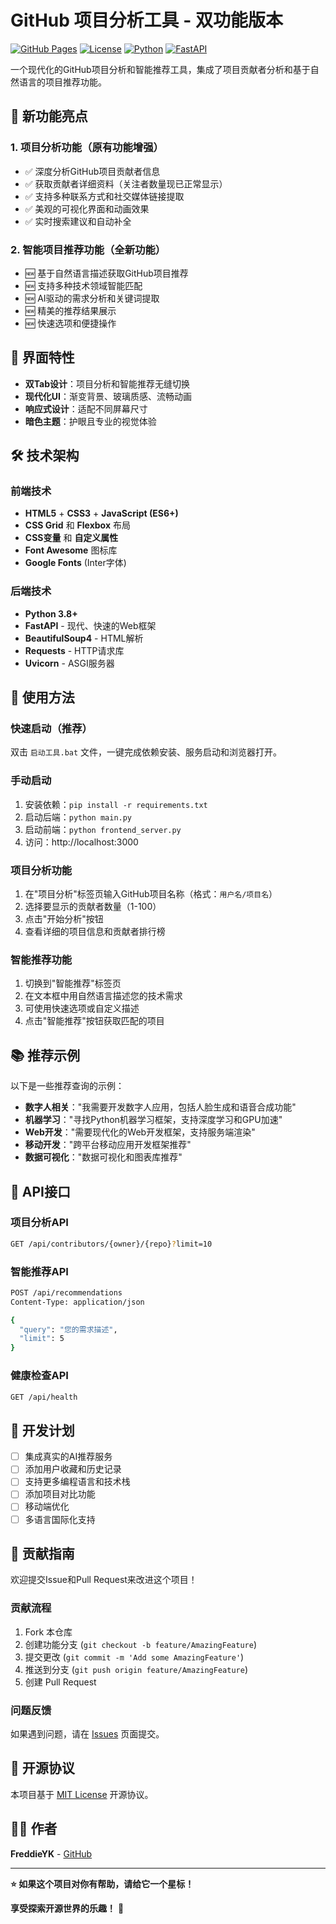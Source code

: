 # GitHub 项目分析工具 - 双功能版本

[![GitHub Pages](https://img.shields.io/badge/GitHub%20Pages-Live-brightgreen)](https://freddieyk.github.io/Connect-to-talent-on-GitHub/)
[![License](https://img.shields.io/badge/License-MIT-blue.svg)](LICENSE)
[![Python](https://img.shields.io/badge/Python-3.8+-green.svg)](https://python.org)
[![FastAPI](https://img.shields.io/badge/FastAPI-Latest-red.svg)](https://fastapi.tiangolo.com)

一个现代化的GitHub项目分析和智能推荐工具，集成了项目贡献者分析和基于自然语言的项目推荐功能。

## 🚀 新功能亮点

### 1. 项目分析功能（原有功能增强）
- ✅ 深度分析GitHub项目贡献者信息
- ✅ 获取贡献者详细资料（关注者数量现已正常显示）
- ✅ 支持多种联系方式和社交媒体链接提取
- ✅ 美观的可视化界面和动画效果
- ✅ 实时搜索建议和自动补全

### 2. 智能项目推荐功能（全新功能）
- 🆕 基于自然语言描述获取GitHub项目推荐
- 🆕 支持多种技术领域智能匹配
- 🆕 AI驱动的需求分析和关键词提取
- 🆕 精美的推荐结果展示
- 🆕 快速选项和便捷操作

## 📱 界面特性

- **双Tab设计**：项目分析和智能推荐无缝切换
- **现代化UI**：渐变背景、玻璃质感、流畅动画
- **响应式设计**：适配不同屏幕尺寸
- **暗色主题**：护眼且专业的视觉体验

## 🛠️ 技术架构

### 前端技术
- **HTML5** + **CSS3** + **JavaScript (ES6+)**
- **CSS Grid** 和 **Flexbox** 布局
- **CSS变量** 和 **自定义属性**
- **Font Awesome** 图标库
- **Google Fonts** (Inter字体)

### 后端技术
- **Python 3.8+**
- **FastAPI** - 现代、快速的Web框架
- **BeautifulSoup4** - HTML解析
- **Requests** - HTTP请求库
- **Uvicorn** - ASGI服务器

## 🎯 使用方法

### 快速启动（推荐）
双击 `启动工具.bat` 文件，一键完成依赖安装、服务启动和浏览器打开。

### 手动启动
1. 安装依赖：`pip install -r requirements.txt`
2. 启动后端：`python main.py`
3. 启动前端：`python frontend_server.py`
4. 访问：http://localhost:3000

### 项目分析功能
1. 在"项目分析"标签页输入GitHub项目名称（格式：`用户名/项目名`）
2. 选择要显示的贡献者数量（1-100）
3. 点击"开始分析"按钮
4. 查看详细的项目信息和贡献者排行榜

### 智能推荐功能
1. 切换到"智能推荐"标签页
2. 在文本框中用自然语言描述您的技术需求
3. 可使用快速选项或自定义描述
4. 点击"智能推荐"按钮获取匹配的项目

## 📚 推荐示例

以下是一些推荐查询的示例：

- **数字人相关**："我需要开发数字人应用，包括人脸生成和语音合成功能"
- **机器学习**："寻找Python机器学习框架，支持深度学习和GPU加速"
- **Web开发**："需要现代化的Web开发框架，支持服务端渲染"
- **移动开发**："跨平台移动应用开发框架推荐"
- **数据可视化**："数据可视化和图表库推荐"

## 🔌 API接口

### 项目分析API
```bash
GET /api/contributors/{owner}/{repo}?limit=10
```

### 智能推荐API
```bash
POST /api/recommendations
Content-Type: application/json

{
  "query": "您的需求描述",
  "limit": 5
}
```

### 健康检查API
```bash
GET /api/health
```

## 🚧 开发计划

- [ ] 集成真实的AI推荐服务
- [ ] 添加用户收藏和历史记录
- [ ] 支持更多编程语言和技术栈
- [ ] 添加项目对比功能
- [ ] 移动端优化
- [ ] 多语言国际化支持

## 🤝 贡献指南

欢迎提交Issue和Pull Request来改进这个项目！

### 贡献流程
1. Fork 本仓库
2. 创建功能分支 (`git checkout -b feature/AmazingFeature`)
3. 提交更改 (`git commit -m 'Add some AmazingFeature'`)
4. 推送到分支 (`git push origin feature/AmazingFeature`)
5. 创建 Pull Request

### 问题反馈
如果遇到问题，请在 [Issues](https://github.com/FreddieYK/Connect-to-talent-on-GitHub/issues) 页面提交。

## 📄 开源协议

本项目基于 [MIT License](LICENSE) 开源协议。

## 👨‍💻 作者

**FreddieYK** - [GitHub](https://github.com/FreddieYK)

---

**⭐ 如果这个项目对你有帮助，请给它一个星标！**

**享受探索开源世界的乐趣！** 🌟